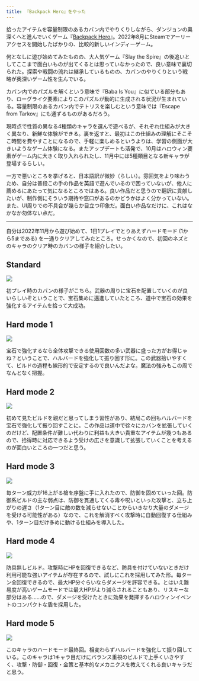 ```yaml
---
title: 『Backpack Hero』をやった
---
```

拾ったアイテムを容量制限のあるカバン内でやりくりしながら、ダンジョンの奥深くへと進んでいくゲーム『[Backpack Hero](https://store.steampowered.com/app/1970580/Backpack_Hero/)』。2022年8月にSteamでアーリーアクセスを開始したばかりの、比較的新しいインディーゲーム。

何となしに遊び始めてみたものの、大人気ゲーム『Slay the Spire』の後追いとしてここまで面白いものが出てくるとは思っていなかったので、良い意味で裏切られた。探索や戦闘の流れは継承しているものの、カバンのやりくりという戦略が奥深いゲーム性を生んでいる。

カバン内でのパズルを解くという意味で『Baba Is You』に似ている部分もあり、ローグライク要素によりこのパズルが動的に生成される状況が生まれている。容量制限のあるカバン内でテトリスを楽しむという意味では『Escape from Tarkov』にも通ずるものがあるだろう。

現時点で性質の異なる4種類のキャラを選んで遊べるが、それぞれ仕組みが大きく異なり、新鮮な体験ができる。裏を返すと、最初はこの仕組みの理解にそこそこ時間を費やすことになるので、手軽に楽しめるというよりは、学習の側面が大きいようなゲーム体験になる。またアップデートも活発で、10月はハロウィン要素がゲーム内に大きく取り入れられたし、11月中には5種類目となる新キャラが登場するらしい。

一方で悪いところを挙げると、日本語訳が微妙（らしい）。雰囲気をより味わうため、自分は普段この手の作品を英語で遊んでいるので困っていないが、他人に薦めるにあたって気になるところではある。良い作品だと思うので翻訳に貢献したいが、制作側にそういう期待や窓口があるのかどうかはよく分かっていない。また、UI周りでの不具合が幾らか目立つ印象だ。面白い作品なだけに、これはなかなか勿体ない点だ。

* * *

自分は2022年11月から遊び始めて、1日1プレイでとりあえずハードモード (1から5まである) を一通りクリアしてみたところ。せっかくなので、初回のネズミのキャラのクリア時のカバンの様子を紹介したい。

Standard
--------

![](https://lh3.googleusercontent.com/docs/ADP-6oEfvTHnB16FRBM_6Icw0xaAk5nI9W1Xnl9cTzUqt5cNnpLmL-AZf9gSTnaaX4q05HE1cfX2k05RKYz9roE7h64HMucvC6Dm9sfoLxZ7tMHsSiGe_efszLRzIxmottTEGx9xjuUb4q6lgT8TzEVAGYj3T7BY1Beqc6yeN1slQ1qdvvOUwvNJQPosOTXC4SnWiqjhtKkH6M6M8K8qWF29GjM5FZtewpwFuPIQwmwnsJWMSpV2laF78fAwMTyv3SV150P2F2OoX-NXvpn5lrvL7mHR-kYt8fpKK7Yx_vPGh1wndpxMkJ-00tPPSHMiGnbidUp8k2v4JJI7m-_6-dK30_PYTNIBc747nIcHViPQryEIB4HG_nEFoV5IduO6t6nmHGBzSuuE8WQ67TFOHFQt2XIF2xFJviD5Sz0tV6F67ArpOWw4u6BH9BFt5NbbK3n52T0YtC9EaZ_NClNkT2JK_XfRn_H0cGfrNKUBahq-MAjCpYU_syFLNe1zan1iMVuoiG_vpCdYT8UMrt3dmdnP3YIdNUag_0an7nYR3qd5pmnDdrFucJ7RhcemT3ihDZ3ltkrTx3jQ9ApaqMdQ-ZTjBk4B9IKIDrgBhRxLV_-yx_AWk2n4tn9WW45K5gqY1lxHISG4efHPOQ_SEGn5YBnmpAekVb_w6G1debhME8SuI2vCgZYCXhHdOSCv_Xo8mNAvAUPayTYZb7am-B4SCQG9PtrLB6bVa7Ja6yRIKELRIa8F2tE7LHL2NjsvpwheXO81uX_B7qiALHWAoVTz00w4k-xAfU_RTh0U6-WhKavPGi7h4WZimjoAl6HNV0nkSUw5qyy56UdWP1UbvgcdFHOXXGTG9mLhentGIVrwsyuV_m3RlEwO9LEEHPwF7g1c70qHmlsckX2QKeB9yUq_wQmWOJU6nT89-aW5axiqB50Fz-2fIgrJOxmVh5CLzjMZ_tkdMxOSKy3df56wFvx9bmcC-r7Om8kkTpz5oTt1nORBq3NTRs_GYNv5dieGCiXBpxpaNkdLX_pw3rucLVrYsVQSmoD9RJ1l6dTDRtaxw8fUhQgA_oFkbLvGpfX4_15bB2fkXsg-MxzsHeGyP-LyX5ZaQDOes4ofo65eCXdbC-wERlGa2XjzGfeqecohHWrIiCYqudNoMvIwXHojQo5DIPVJtw5w1HcN1PJvJ4a7kO9bzheNbxc4j2kdlbtl5yVqV82LDkn44xQixHT6qGcURLaqS6OhA8yGzChDke_kay9Ei-NqDLsa3g)

初プレイ時のカバンの様子がこちら。武器の周りに宝石を配置していくのが良いらしいぞということで、宝石集めに邁進していたところ、道中で宝石の効果を強化するアイテムを拾って大成功。

Hard mode 1
-----------

![](https://lh3.googleusercontent.com/docs/ADP-6oGjg9gN1jpQXeiRj72sE5dKSC5dU0kvHcm5nT_NkS1XrP5hmK91o8kX8d9_5ZPeItuXvoHT2Bw3ZvMNxoSJGQ-xcZiTkwDDi-7Q6vhKs_O9sMp0X9620uKRK6rgjnvGCzQeLHVCl602-gtkHtNoJMfEo6F7Y3QpxFb2Uf80SYOFTsi64AV_orsS00cZjdrxe6uCw2zjtpLSk2PCi3lmkn0YxznZHzwnkVoSoPVTmS0qoFhufQ1IZWTRoaem7JJDCiqPj9tU84MYcGCHK-_NjhgYHYB6hgByASk8I5d2bejepdxfTxGSgx9YJAXCK8e1TMeXim1-PBAG5Qs1pFObSD9PksJ-E7mCz0agJWFusY6vv5wpH4oIyW7Hv777G_SMEQpMruTzaPwfaBYk6a86FzRsPraFER9ujl4TduNTdWzsk0tYwxxKkDdCG-_QrbRFfmbWguXBIcZoMen7CbYEixQIg2v1KwtMcEYzkkFa98RwxVGEKqz3vV2lePxW7uQR5VzAu-FAF74rMZhQWLPOks3q2CMZzj-3-FCeQpTesZ6Hwgzt9_7bTVKpL1Ydj-a-mfYl2XRchZqU3jg7KDwg-WVUl_M0wrqqpjlX1tD5910PSIH_7TaI4zqf0089AOT7nHTctgTQkb8zf_GDViECdOb45nJOBvb7A1-RSEuqARr1rHWuhIN_ansD-PtreonmdQlu0Uc4DCYvSXDBf_a31Y-ReenCJOY1ifO2twU5xtSxrQ-5nBz6zjD-1lAQfyNCLvJ20VMeOI8NYE-YQklX1wan7Y8hc-fsDzugucBF3PTYWNjZK7U-9Cc4-Yx7vdtr-KQz3YcFUwSdYm4CasQ9el2xsq7yiU5cjEmmjtYFAqevO6449nu4xFDlwuJEqMgzzg4xlasB2tU12oaIc5r7m3DOcIFQ-pceyTAWV94MBZ_z3tvLLQ2olJVfiCa6exoPaNAsDe8n3L9DsXfZXmC_gpGacZrgMssFKC8xfudqPJaa432lr-NaZTFtGcbyXu26gmBUU1q0F0JrggYv5vz6-Oi4BIY824iFZt4z0EIytoOZmJX8kUkE-gwicnnlTxIomW0r3l2JTrmRqXmiiD4z5B1PJ7RF3bBBx45IpXH5rPgq_MI2VdrsdvgWIMVlzbQg977nxOxmYGrnCPIfw_yW2ZU5LmSs8afzgvvfzUtU5ROEftS5ANUZl8j6OGMnpBV_VczmHqP_19AXUj2PgzqKluZKLiygnYaGqRpAerH9Qhobt2kHlg)

宝石で強化するなら全体攻撃できる使用回数の多い武器に盛った方がお得じゃね？ということで、ハルバードを強化して振り回す形に。この武器拾いやすくて、ビルドの過程も線形的で安定するので良いんだよな。魔法の強みもこの周でなんとなく把握。

Hard mode 2
-----------

![](https://lh3.googleusercontent.com/docs/ADP-6oGH9dekN2jghV6mVWVT-2qTq5hM_JRFAvojTQFPZKCgTXYQeXuvRXaZxcqcBnHX1_vHWvldBfip75WApTtJyW6Krx72XCarGkDdwZkGW4Cq7kTlAZfWGYYd4XQ3PRQ42jTlSS99-2iysONmbd8M4_2wNYUYXOYAaXV4ckpXAbhHxCO98Zhf6fFuJD_Bc9sQvPXO3Kzyevi323zdL_-ZtXG0xxJMVbbmNMyhhuXgDDN4sO2LVRgw29K3J4HGH93aLB3OBFdY9KCxrxEQ7mnpy_wvNa1g4-zxRYG-DcwmT6YejWX-Bi42jbuaLP6jFvPZC9-6c4J48v74Ejkf16kDbzAm7gDZOvnNy2N3iclGaQ0g6VV2GNxE4dor5jNYGgSyy8iRNgAhmqvYFTXEQS5pfQ4meFmaZkwszXQyrU5gk_ff5MEXSVziTMvMxi3BNS4CCt8afxO4-nKNQgnFZBSZBBqGDPMhY2XU_TGaOiBSXRmx_qF8EJyOA_XhSCColWiRuFzdLtsIHI4ImSa5QHUECZL2A5du12jqlf0dZfeuUX1fVUamn1HGPgtSD1TZxXM253DPar14UhSWzJ2eQkDq3ZHw0RG-jODIG6iisz3pKAr7wMrAcQYnRVFevoSHWq9CSdH1mq7b4iltBhJeXbbI_GAQn_jcBjyy3s1MRV_73KtuOof3mwzmLf8Ai0MlszxKlXDfqD_YOU59xF4msgww2ff-QfeW3_Fqoqx_peZlUvq5cSolCwz_cBrIKdH42uRcgUQDL9e6sSK4wfyQ9zAY3sosH630faZUCtHaozAagb1y1D_OxoC_rnNMRZGAFKWm9gzKOgQpNZW8d1kG5ZMl4rwsTnxsPTe9E78rprmV67X_lbLvJqWyeNSSxNYB9aF-s3p9br3NgugbgYGif3Jzid0IdAqV7x2HV0TUcDEeCwIB9UCdXV_3ND8IiOSqzdq7BYlXCbk00ThV1n0gdNLlGycrVyoyXixZH7cqgTbVO3v7YlHlPt4LayznUmgYbDBpVAVso6mlpiyR6MFw1d1gkSDvY9eTxz-plqMS_HJWVgE9JoJZXBn6dS7CZbf2KVp8npwuE0X2YGTa79a-dVYA4r12hY887iz9FqSfD6_VG0nsfbS2AFmRGxqVEZmv8U8IBlIiDtHpCK6rMF-rHpph4f9lgRlB9ax36viIOubHTOBtySXUwpPu2EQ_AmIdaJxZenOCSBseMhKb68MnBrccpp0R6nDe1c9c24Z_jIXY0cj9qAj8hA)

初めて見たビルドを親だと思ってしまう習性があり、結局この回もハルバードを宝石で強化して振り回すことに。この作品は道中で徐々にカバンを拡張していくのだけど、配置条件が難しい代わりに利益も大きい貴重なアイテムが幾つもあるので、拾得時に対応できるよう受けの広さを意識して拡張していくことを考えるのが面白いところの一つだと思う。

Hard mode 3
-----------

![](https://lh3.googleusercontent.com/docs/ADP-6oF87tKdEqTeUt21qzNmKic_kGDyd7y5auSPxRBNDZUfpFbSK_zpnhl0fGchJkrvvzRoV8xCygWUig9iwEMwPnTMMxNQvQ0n3WxjBNWrk7YVjO5vy3D5GGE7uKGvb8L07EszgFSmDUkO4EhlAKlwiZRt0-WrN-m-rS4gi6ESjW4jIQj7hp2cpYPVxOPcmT2GkDSHPy256Lvfisd6KWXswIPU8CuxNLUyKqcTbYsMykPd0qnPZnCziafwVHQYg9dNcSBXUgnDPqr11JHOJ_rojCzHoGUwffuB5UMXoEymyAjUg6LxiMcvNT6OURMdfZTZa38kpI1jBxCbXX4Soe8Wq3BaCMs0HxijKKCOPlu8xhT4O17eArbYfBfLViUsCf94aLjVuTle3CxQDjppz7B-mqrpgfgHNbR6mTDebJoUOmTgJNKPE2Q28a_wfZvEQtYJmWo_xu-nhD56ZcxHOXdbaKHOBB8MoSCn64CVBV-l9YXxT4LSuoluu6rmcX9m48e2r1KejDXe6A9y56pFxooXwlMGDUr8RgHwBiuve1H76ShJ3vbUyLDH0qjWJnpBpLdx-gw8u4qmHCwfeF6CF2GrKSnkcQIDMmd-PXpu19Hp4E_IVDTiR2Q18eIkdBP5LC7Ye-El1M_uQbwZzPaXtf9MAy0mkXDrtJ40nz5Q7AKzB-ppXBmj3WA0uBfKoSsA_t1iICsEKEnzJE-0GCe1zcvPpYRnPtgaf5P62zli1CVMxaG9mECSjNpwpjM-1licUrZM0W6JZwOuBzXBs3N2DrY1UhY1cyLaOy0T-AuhTEHBsfFSLJMTtV3e8bPxUgUyf_zEQL16j98GfKhq2T-Ys95xkKRcALRTVv58_tK9B_Nv3vMUyNRELp398INAZyyxa8uFOJiE27SeeXv4wk7enxxuoCmy2PJ16ysjlku_eVlEVseW36RohsMZpI5qFqMTdHVjToA0tlRL1cVlQxDaS6tH99xP9ylDrPfgv-qo-dvxEAhdw8T2DLYPWkIlYRXDnpNAnlUrYsZQCEo8KDQ-SdvsA6ptck88OVjPQ-D0KHPhTiwvpf2nh0OekDnoanpwS45kdASuuFvOz_EZ4u2in1wMuM_csu8Wuungm3AsKBAf5tNjXWT2xsgRnOwACGsr6h5GglVqLzuzgJ2mO77avWJiDXigxyr7BkeCkIeRA0EMHabs2KVNU0OD1yNQ8DebtztS0opjwwTuiqE0aatOsy3Ae6BTsJ0aPgxKqJ-AsyLa1ZJekSgBXA)

毎ターン威力が16上がる槍を序盤に手に入れたので、防御を固めていった回。防御系ビルドの主な弱点は、防御を貫通してくる毒や呪いといった攻撃と、立ち上がりの遅さ（1ターン目に敵の数を減らせないことからいきなり大量のダメージを受ける可能性がある）なので、これを解消すべく攻撃時に自動回復する仕組みや、1ターン目だけ多めに動ける仕組みを導入した。

Hard mode 4
-----------

![](https://lh3.googleusercontent.com/docs/ADP-6oHxm5ezCV-xysm20ehZ6nPsyeOANcu07I-t6pnSAPDKllqVW7NEq0b9XzI6bkf6Q6eWWA1gFd_j5k4_wy-V8nIX9MEyhrFoLiwHldFiSIonklfU34OTuXJ-jObkGaBEIWUX1qX3TORiZtJ9pxU4gbPZM0UuJcDjOpwbKnwY-_6suXu2FsaiZXtKn2lqJxXzOhYCGQr5bDSKddepId-80Mu-U_j_VepE5lsJkB4R3UqA8bhP2ls_yi9xntBOG4aR5Lke8gRWIBwgIhiBj2hhh0Yww3A2_Qkr-cjgEsRBVWzbu5aHOlQ8kKaQUC6DnKyGGZexqm4n533KxEQVtIzqT5NuT7y-1p2xa6730ylhKwYiS4duG0RSxh6zeyuNLd25lGoTWuA1y3jBIVd_zPDfz8f-KcsN3BmLN0R9AWeqPq3ueWZ6Hsig-3XQA5jjyo7qmLUN0j9tsFsC3rpLFR3RI5KvSk90vbVVGdCtQ3QQyZcq8tLNswMjERNnkJpdpvBWruLczo99Hc8p1SlMT43RDmmHHyV48MfL_f3dmy8AWuzyRrgG0jgtAbzOKVN90kqHE8ihs-58ODJx10AmYeMK7YSGJYE0SE31N_txnoWmzNpHpXbi7FvU4s3mModwJv9-dRTNghUd4-Gs5jWxnyMFDobjTL69mS3BVif2DYTe3LY__oHRBz_yym_QMgOxTTWaJPlhA5FLSdx3GRUiyqs-H-W_t6s1R3CVFMCwpOO-uO1Ijx7q07Es2b3g02KEJYl3rt2sxjtA00dqS3GHHsP6el1IivoVYdo8iObl4_LRv3C4z3xmaxBTl9lWc3o6I6FtKQH30-Hvn3UXgr8HopRYC_2ZAQEBAV9khgKWztv3SYYRdapzPooKmLH-H-_YOQVzlrb40SLKrJg81kHC9Z3aLssmVYbKqSTWZRP5QpvIvSqUx8oxVnUgMocbrJ3feJhyxv5S0IBnsR_PTmzo0UK3WHZQ9N37HCosWKDrby8YTDYp82XHgb8Q-jtmylilwkkYvo-msgKjASkUK0rWUfY5lPITFH_okQSA_ynwyn98KaXLqyckTx-QOwabvuUBIsaJTfCDPEd6uYeCKDy0ecWg1gj9-8X_AejConnasyYbZwa1crtcX12FYsrDPk9I3s39L3vzc4qwNmJaKjPaU3r52_9kswWUJnjQq3etdE4VkY675ZlR8STLBjh1YHCBoSCmTTYAF4id_0QNvbkhA3VWK2RkhsQ6RMLU1u01ZKNj68Kfi17ABA)

防具無しビルド。攻撃時にHPを回復できるなど、防具を付けていないときだけ利用可能な強いアイテムが存在するので、試しにこれを採用してみた形。毎ターン全回復できるので、最大HP分ぐらいならダメージを許容できる。とはいえ難易度が高いゲームモードでは最大HPがより減らされることもあり、リスキーな部分はある……ので、ダメージを受けたときに効果を発揮するハロウィンイベントのコンパクトな盾を採用した。

Hard mode 5
-----------

![](https://lh3.googleusercontent.com/docs/ADP-6oHIPQbw3z0oCQi7aFkq5TlxveirSkkZmEE08n8qya4cn6fAi0WpCstP9lh6TySxTOX_nYSiE3NxqBeLIvFQCHincXax7ejLD2J2n5V_Zjj_tnZpB2Ccn2zYHk0egsWlrYdouzbWqlhjnCaLDK-pYkyQDe8oR82n-Xu9VWFSaizUjx0zsc5JocS4ZAG6qAe3tJsUyhx4L7EH9fkn_hB6wrNvCn5n8nVhFKMShkJg1zJ-hSk_7mvtmixO1u2RnpWmhfWipUeEiHK6V_MjTxm4zmZqD2v9oKFiinuuDkTB_6JynZ5cqe5jq9iaWzYWaxDsdXgBBGadJPlE8ofUEgy4kOV1XVbQGxhfq6pd3b_Vg9Qtx3QoYyWJChTmqrLg3k4GvF_5gWoSeNRFQaEdpHYQ5JCo3yJaVKoj5vAY7mCWAWEwKTClLEq5ZK-o5_ANVXnyBHILNGDGt1jEaZSYwHzJDWOeSxfBsh6xTb-iY7aDwzcVFNyT0Q-K-QuXbB5vQlGM8NxG7W8ZvanjmyUVgGRzcLvs-aV8358uNcLqZE9vtLTcNNcnwQ9OMupSbuTo8HM0wcOd_47ZbRwufiiIxRwDGtJpcmkUJVvQrqS770fPAh6j8YEDegWu1aO2vRGzQch8DLa9gmnPj6cIqRoJE17KpTy5MQEM8SXOFp8h5ncI_5vBRXpEh4i-Tl0sKN7Ee81iVNm6HZAlNeUaAwwtQQfy5vjvIKuqoCxkjLu5wrE1jK2s8nNfsfqc2FAA29Wacumrz05JIgWGRd4ErGPJMHSe4iQ9Je1vdj1NR7Q-zFCTYnS7MH9fcqe3XvYPbyxpHDmkN40z1-XuowThHLLxd8FrLX5CpHr5fBSnxObe-2hPhRPZ5C2pBwVNGun8mvMrtjCXuqVl6Hj8-FboEVdQFcNSl6AdDFhFsJkgEvamQaj-s0espbicec0I948ABhMOOc-ZrKAqAQYDMGQcOG-2Nr-Y0uweZdYV4WHtu9xhz0yfUpu7Llb4sZGfMAJIoI1ChC98-xeDjX1WHOc42Ynr6fbO-T4Hx377Si4QcvX-6QzDpffAlMJPzW_LrBiMvhU3vNkGYlGzbEOxX0-o0XtSzCKcDG90UWfHfelFPDtTqma1oZXUbcrTWV6OUEyURy0TmULpbIgQTqow_T_l27z5V1jhcNv0mNVOq9CqPDf1kstq7P_fRyDW5HP9LNOetwJfdQ80yJT_KT2AhKGx0ywszu8FmBQtmdGrqKv27k-5Em2fBlhhVbHgQQ)

このキャラのハードモード最終回。相変わらずハルバードを強化して振り回している。このキャラは1キャラ目だけにバランス重視のビルドで上手くいきやすく、攻撃・防御・回復・金策と基本的なメカニクスを教えてくれる良いキャラだと思う。

